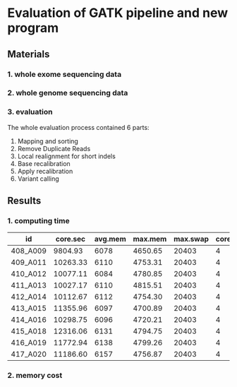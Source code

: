# Evaluation of GATK pipeline and new program
## Materials
### 1. whole exome sequencing data


### 2. whole genome sequencing data

### 3. evaluation
The whole evaluation process contained 6 parts:
1. Mapping and sorting
2. Remove Duplicate Reads
3. Local realignment for short indels
4. Base recalibration
5. Apply recalibration
6. Variant calling

## Results
### 1. computing time
|id|core.sec| avg.mem| max.mem| max.swap| cores| max.threads|
|---|---|---|---|---|---|---|
|408_A009| 9804.93| 6078| 4650.65| 20403| 4| 37|
|409_A011| 10263.33| 6110| 4753.31| 20403| 4| 37|
|410_A012| 10077.11| 6084| 4780.85| 20403| 4| 37|
|411_A013| 10027.17| 6110| 4815.51| 20403| 4| 37|
|412_A014| 10112.67| 6112| 4754.30| 20403| 4| 37|
|413_A015| 11355.96| 6097| 4700.89| 20403| 4| 37|
|414_A016| 10298.75| 6096| 4720.21| 20403| 4| 37|
|415_A018| 12316.06| 6131| 4794.75| 20403| 4| 37|
|416_A019| 11772.94| 6138| 4799.26| 20403| 4| 37|
|417_A020| 11186.60| 6157| 4756.87| 20403| 4| 37|

### 2. memory cost

###
